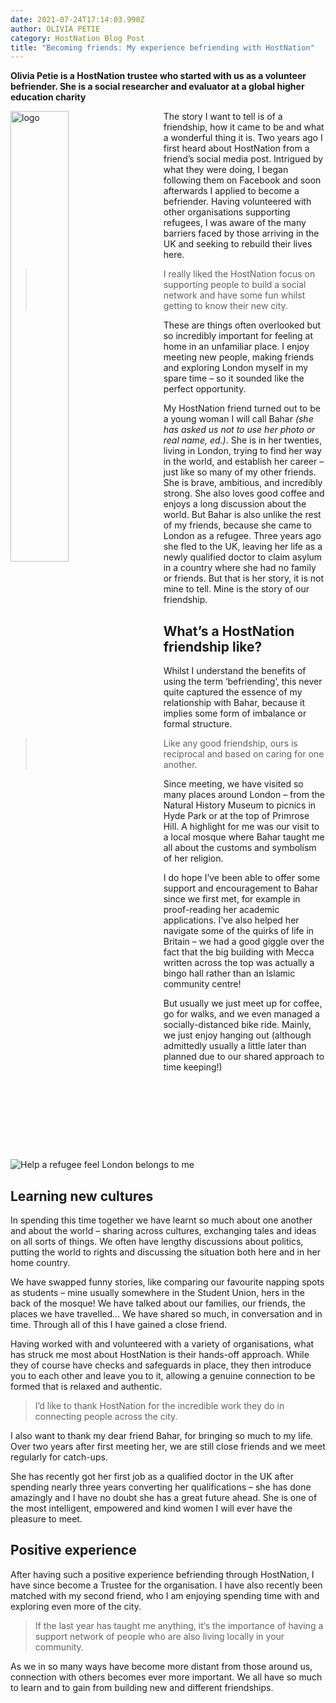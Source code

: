 ```yaml
---
date: 2021-07-24T17:14:03.990Z
author: OLIVIA PETIE
category: HostNation Blog Post
title: "Becoming friends: My experience befriending with HostNation"
---
```

**Olivia Petie is a HostNation trustee who started with us as a volunteer befriender. She is a social researcher and evaluator at a global higher education charity**

<img src="/assets/olivia.jpg" alt="logo" style="width:43%;padding-right:25px;" ALIGN="left" />The story I want to tell is of a friendship, how it came to be and what a wonderful thing it is. Two years ago I first heard about HostNation from a friend’s social media post. Intrigued by what they were doing, I began following them on Facebook and soon afterwards I applied to become a befriender. Having volunteered with other organisations supporting refugees, I was aware of the many barriers faced by those arriving in the UK and seeking to rebuild their lives here. 

> I really liked the HostNation focus on supporting people to build a social network and have some fun whilst getting to know their new city. 

These are things often overlooked but so incredibly important for feeling at home in an unfamiliar place. I enjoy meeting new people, making friends and exploring London myself in my spare time – so it sounded like the perfect opportunity.

My HostNation friend turned out to be a young woman I will call Bahar *(she has asked us not to use her photo or real name, ed.)*. She is in her twenties, living in London, trying to find her way in the world, and establish her career – just like so many of my other friends. She is brave, ambitious, and incredibly strong. She also loves good coffee and enjoys a long discussion about the world. But Bahar is also unlike the rest of my friends, because she came to London as a refugee. Three years ago she fled to the UK, leaving her life as a newly qualified doctor to claim asylum in a country where she had no family or friends. But that is her story, it is not mine to tell. Mine is the story of our friendship. 



## What’s a HostNation friendship like?

Whilst I understand the benefits of using the term ‘befriending’, this never quite captured the essence of my relationship with Bahar, because it implies some form of imbalance or formal structure. 

> Like any good friendship, ours is reciprocal and based on caring for one another.

Since meeting, we have visited so many places around London – from the Natural History Museum to picnics in Hyde Park or at the top of Primrose Hill. A highlight for me was our visit to a local mosque where Bahar taught me all about the customs and symbolism of her religion. 

I do hope I’ve been able to offer some support and encouragement to Bahar since we first met, for example in proof-reading her academic applications. I’ve also helped her navigate some of the quirks of life in Britain – we had a good giggle over the fact that the big building with Mecca written across the top was actually a bingo hall rather than an Islamic community centre! 

But usually we just meet up for coffee, go for walks, and we even managed a socially-distanced bike ride. Mainly, we just enjoy hanging out (although admittedly usually a little later than planned due to our shared approach to time keeping!) 

![Help a refugee feel London belongs to me](/assets/hn-referral-banner-london-belongs-to-me-600x200px.png "Referral banner")

## Learning new cultures

In spending this time together we have learnt so much about one another and about the world – sharing across cultures, exchanging tales and ideas on all sorts of things. We often have lengthy discussions about politics, putting the world to rights and discussing the situation both here and in her home country. 

We have swapped funny stories, like comparing our favourite napping spots as students – mine usually somewhere in the Student Union, hers in the back of the mosque! We have talked about our families, our friends, the places we have travelled... We have shared so much, in conversation and in time. Through all of this I have gained a close friend. 

Having worked with and volunteered with a variety of organisations, what has struck me most about HostNation is their hands-off approach. While they of course have checks and safeguards in place, they then introduce you to each other and leave you to it, allowing a genuine connection to be formed that is relaxed and authentic. 

> I’d like to thank HostNation for the incredible work they do in connecting people across the city.

I also want to thank my dear friend Bahar, for bringing so much to my life. Over two years after first meeting her, we are still close friends and we meet regularly for catch-ups. 

She has recently got her first job as a qualified doctor in the UK after spending nearly three years converting her qualifications – she has done amazingly and I have no doubt she has a great future ahead. She is one of the most intelligent, empowered and kind women I will ever have the pleasure to meet.

## Positive experience

After having such a positive experience befriending through HostNation, I have since become a Trustee for the organisation. I have also recently been matched with my second friend, who I am enjoying spending time with and exploring even more of the city.

> If the last year has taught me anything, it‘s the importance of having a support network of people who are also living locally in your community.

As we in so many ways have become more distant from those around us, connection with others becomes ever more important. We all have so much to learn and to gain from building new and different friendships.